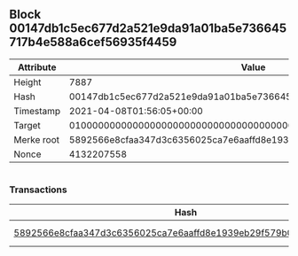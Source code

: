 ## Block 00147db1c5ec677d2a521e9da91a01ba5e736645717b4e588a6cef56935f4459

Attribute | Value
--- | ---
Height | 7887
Hash | 00147db1c5ec677d2a521e9da91a01ba5e736645717b4e588a6cef56935f4459
Timestamp | 2021-04-08T01:56:05+00:00
Target | 0100000000000000000000000000000000000000000000000000000000000000
Merke root | 5892566e8cfaa347d3c6356025ca7e6aaffd8e1939eb29f579b070e444b1e4f8
Nonce | 4132207558

```

```

### Transactions

Hash | Amount
--- | ---
[5892566e8cfaa347d3c6356025ca7e6aaffd8e1939eb29f579b070e444b1e4f8](5892566e8cfaa347d3c6356025ca7e6aaffd8e1939eb29f579b070e444b1e4f8.md) | 10.00000000 SKEPTI 
